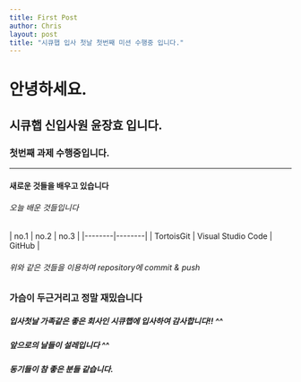 ```yaml
---
title: First Post
author: Chris
layout: post
title: "시큐햅 입사 첫날 첫번째 미션 수행중 입니다."
---
```


# 안녕하세요. 
## 시큐햅 신입사원 윤장효 입니다.
### 첫번째 과제 수행중입니다.


* * *
#### 새로운 것들을 배우고 있습니다

###### 오늘 배운 것들입니다
| no.1 | no.2 |	no.3	|
|--------|--------|
|     TortoisGit  |   Visual Studio Code     | GitHub	|

###### 위와 같은 것들을 이용하여 repository에 commit & push

### 가슴이 두근거리고 정말 재밌습니다

##### 입사첫날 가족같은 좋은 회사인 시큐햅에 입사하여 감사합니다!! ^^
##### 앞으로의 날들이 설레입니다 ^^
##### 동기들이 참 좋은 분들 같습니다.

